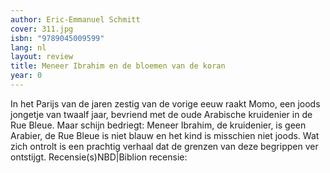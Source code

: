 ```yaml
---
author: Eric-Emmanuel Schmitt
cover: 311.jpg
isbn: "9789045009599"
lang: nl
layout: review
title: Meneer Ibrahim en de bloemen van de koran
year: 0
---
```


In het Parijs van de jaren zestig van de vorige eeuw raakt Momo, een joods jongetje van twaalf jaar, bevriend met de oude Arabische kruidenier in de Rue Bleue. Maar schijn bedriegt: Meneer Ibrahim, de kruidenier, is geen Arabier, de Rue Bleue is niet blauw en het kind is misschien niet joods. Wat zich ontrolt is een prachtig verhaal dat de grenzen van deze begrippen ver ontstijgt. Recensie(s)NBD|Biblion recensie:
